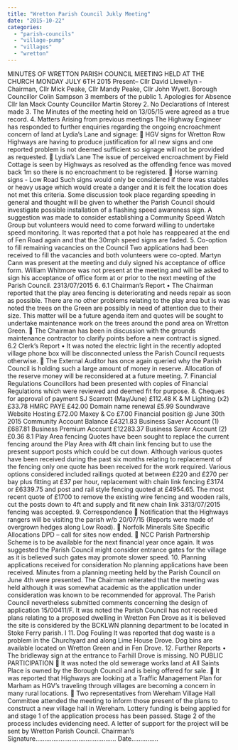 ```yaml
---
title: "Wretton Parish Council Jukly Meeting"
date: "2015-10-22"
categories: 
  - "parish-councils"
  - "village-pump"
  - "villages"
  - "wretton"
---
```


MINUTES OF WRETTON PARISH COUNCIL MEETING HELD AT THE CHURCH MONDAY JULY 6TH 2015 Present– Cllr David Llewellyn - Chairman, Cllr Mick Peake, Cllr Mandy Peake, Cllr John Wyett. Borough Councillor Colin Sampson 3 members of the public 1. Apologies for Absence Cllr Ian Mack County Councillor Martin Storey 2. No Declarations of Interest made 3. The Minutes of the meeting held on 13/05/15 were agreed as a true record. 4. Matters Arising from previous meetings The Highway Engineer has responded to further enquiries regarding the ongoing encroachment concern of land at Lydia’s Lane and signage:  HGV signs for Wretton Row Highways are having to produce justification for all new signs and one reported problem is not deemed sufficient so signage will not be provided as requested.  Lydia’s Lane The issue of perceived encroachment by Field Cottage is seen by Highways as resolved as the offending fence was moved back 1m so there is no encroachment to be registered.  Horse warning signs - Low Road Such signs would only be considered if there was stables or heavy usage which would create a danger and it is felt the location does not met this criteria. Some discussion took place regarding speeding in general and thought will be given to whether the Parish Council should investigate possible installation of a flashing speed awareness sign. A suggestion was made to consider establishing a Community Speed Watch Group but volunteers would need to come forward willing to undertake speed monitoring. It was reported that a pot hole has reappeared at the end of Fen Road again and that the 30mph speed signs are faded. 5. Co-option to fill remaining vacancies on the Council Two applications had been received to fill the vacancies and both volunteers were co-opted. Martyn Cann was present at the meeting and duly signed his acceptance of office form. William Whitmore was not present at the meeting and will be asked to sign his acceptance of office form at or prior to the next meeting of the Parish Council. 2313/07/2015 6. 6.1 Chairman’s Report • The Chairman reported that the play area fencing is deteriorating and needs repair as soon as possible. There are no other problems relating to the play area but is was noted the trees on the Green are possibly in need of attention due to their size. This matter will be a future agenda item and quotes will be sought to undertake maintenance work on the trees around the pond area on Wretton Green.  The Chairman has been in discussion with the grounds maintenance contractor to clarify points before a new contract is signed. 6.2 Clerk’s Report • It was noted the electric light in the recently adopted village phone box will be disconnected unless the Parish Council requests otherwise.  The External Auditor has once again queried why the Parish Council is holding such a large amount of money in reserve. Allocation of the reserve money will be reconsidered at a future meeting. 7. Financial Regulations Councillors had been presented with copies of Financial Regulations which were reviewed and deemed fit for purpose. 8. Cheques for approval of payment SJ Scarrott (May/June) £112.48 K & M Lighting (x2) £33.78 HMRC PAYE £42.00 Domain name renewal £5.99 Soundwave Website Hosting £72.00 Maxey & Co £7.00 Financial position @ June 30th 2015 Community Account Balance £4321.83 Business Saver Account (1) £687.81 Business Premium Account £12283.37 Business Saver Account (2) £0.36 8.1 Play Area fencing Quotes have been sought to replace the current fencing around the Play Area with 4ft chain link fencing but to use the present support posts which could be cut down. Although various quotes have been received during the past six months relating to replacement of the fencing only one quote has been received for the work required. Various options considered included railings quoted at between £220 and £270 per bay plus fitting at £37 per hour, replacement with chain link fencing £3174 or £6339.75 and post and rail style fencing quoted at £4954.65. The most recent quote of £1700 to remove the existing wire fencing and wooden rails, cut the posts down to 4ft and supply and fit new chain link 3313/07/2015 fencing was accepted. 9. Correspondence  Notification that the Highways rangers will be visiting the parish w/b 20/07/15 (Reports were made of overgrown hedges along Low Road).  Norfolk Minerals Site Specific Allocations DPD – call for sites now ended.  NCC Parish Partnership Scheme is to be available for the next financial year once again. It was suggested the Parish Council might consider entrance gates for the village as it is believed such gates may promote slower speed. 10. Planning applications received for consideration No planning applications have been received. Minutes from a planning meeting held by the Parish Council on June 4th were presented. The Chairman reiterated that the meeting was held although it was somewhat academic as the application under consideration was known to be recommended for approval. The Parish Council nevertheless submitted comments concerning the design of application 15/00411/F. It was noted the Parish Council has not received plans relating to a proposed dwelling in Wretton Fen Drove as it is believed the site is considered by the BCKLWN planning department to be located in Stoke Ferry parish. I 11. Dog Fouling It was reported that dog waste is a problem in the Churchyard and along Lime House Drove. Dog bins are available located on Wretton Green and in Fen Drove. 12. Further Reports • The bridleway sign at the entrance to Farhill Drove is missing. NO PUBLIC PARTICIPATION  It was noted the old sewerage works land at All Saints Place is owned by the Borough Council and is being offered for sale.  It was reported that Highways are looking at a Traffic Management Plan for Marham as HGV’s traveling through villages are becoming a concern in many rural locations.  Two representatives from Wereham Village Hall Committee attended the meeting to inform those present of the plans to construct a new village hall in Wereham. Lottery funding is being applied for and stage 1 of the application process has been passed. Stage 2 of the process includes evidencing need. A letter of support for the project will be sent by Wretton Parish Council. Chairman’s Signature……………………………………… Date……………

